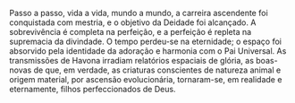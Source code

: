 ﻿Passo a passo, vida a vida, mundo a mundo, a carreira ascendente foi conquistada com mestria, e o objetivo da Deidade foi alcançado. A sobrevivência é completa na perfeição, e a perfeição é repleta na supremacia da divindade. O tempo perdeu-se na eternidade; o espaço foi absorvido pela identidade da adoração e harmonia com o Pai Universal. As transmissões de Havona irradiam relatórios espaciais de glória, as boas-novas de que, em verdade, as criaturas conscientes de natureza animal e origem material, por ascensão evolucionária, tornaram-se, em realidade e  eternamente, filhos perfeccionados de Deus.
